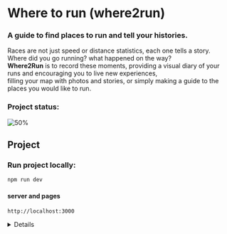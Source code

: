 # Where to run (where2run)
<h3>A guide to find places to run and tell your histories.</h3>
<p>Races are not just speed or distance statistics, each one tells a story.<br/>
Where did you go running? what happened on the way?<br/>
<b>Where2Run</b> is to record these moments, providing a visual diary of your runs and encouraging you to live new experiences,<br/>
filling your map with photos and stories, or simply making a guide to the places you would like to run.</p>

### Project status:
![50%](https://progress-bar.dev/50)

## Project

### Run project locally:

```sh
npm run dev
```

#### server and pages

```sh
http://localhost:3000
```
<details><sumary><b>pages<b/><sumary/>
<div>
```sh
http://localhost:3000/terms-of-service
```
```sh
http://localhost:3000/about
```
```sh
http://localhost:3000/place/minhocao
```
```sh
http://localhost:3000/place/ega-marina
```
```sh
http://localhost:3000/place/maspalomas
```
<div/>
<details/>

### Build project:
```sh
npm rum build
```

### Start build project:
```sh
npm start
```

### Run tests:
```sh
npm test
```
#### watch mode
```sh
npm run test:watch
```

### Run eslint
```sh
eslint src
```

### Fix files
```sh
eslint src --fix
```

## SETUP TECHNOLOGIES

### Create a next-app using the boilerplate:

```sh
npx create-next-app -e https://github.com/Jeefelix/boilerplate
```

### Install Leaflet and React Leaflet

```sh
npm install leadlet react-leaflet
```

### Install type definitions from Leaflet
```sh
npm instal --include=dev @types/leaflet
```

### Install Graphql CodeGen
```sh
npm install --save-dev @graphql-codegen/cli
```

#### Init CodeGen
```sh
npx graphql-codegen init
```
#### install plugins
```sh
npm run codegen
```

## SETUP TESTS

<a href= "https://github.com/testing-library/react-testing-library/blob/main/other/cheat-sheet.pdf"><h3>🐐 CheatSheet Test Library</h3></a>
